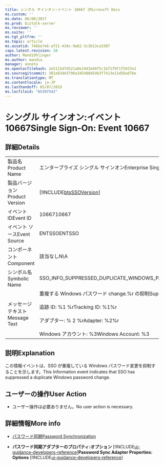 ```yaml
---
title: シングル サインオン:イベント 10667 |Microsoft Docs
ms.custom: ''
ms.date: 06/08/2017
ms.prod: biztalk-server
ms.reviewer: ''
ms.suite: ''
ms.tgt_pltfrm: ''
ms.topic: article
ms.assetid: 74bbe7e6-af21-434c-9a62-3c3b13ca3307
caps.latest.revision: 10
author: MandiOhlinger
ms.author: mandia
manager: anneta
ms.openlocfilehash: 2e5115d7d521a0e19d1b48f5c1bf1f9f1f5937e1
ms.sourcegitcommit: 381e83d43796a345488d54b3f7413e11d56ad7be
ms.translationtype: MT
ms.contentlocale: ja-JP
ms.lasthandoff: 05/07/2019
ms.locfileid: "65397542"
---
```

# <a name="single-sign-on-event-10667"></a><span data-ttu-id="cfb64-102">シングル サインオン:イベント 10667</span><span class="sxs-lookup"><span data-stu-id="cfb64-102">Single Sign-On: Event 10667</span></span>
## <a name="details"></a><span data-ttu-id="cfb64-103">詳細</span><span class="sxs-lookup"><span data-stu-id="cfb64-103">Details</span></span>  

|                 |                                                                                                                                         |
|-----------------|-----------------------------------------------------------------------------------------------------------------------------------------|
|  <span data-ttu-id="cfb64-104">製品名</span><span class="sxs-lookup"><span data-stu-id="cfb64-104">Product Name</span></span>   |                                                        <span data-ttu-id="cfb64-105">エンタープライズ シングル サインオン</span><span class="sxs-lookup"><span data-stu-id="cfb64-105">Enterprise Single Sign-On</span></span>                                                        |
| <span data-ttu-id="cfb64-106">製品バージョン</span><span class="sxs-lookup"><span data-stu-id="cfb64-106">Product Version</span></span> |                                       [!INCLUDE[btsSSOVersion](../includes/btsssoversion-md.md)]                                        |
|    <span data-ttu-id="cfb64-107">イベント ID</span><span class="sxs-lookup"><span data-stu-id="cfb64-107">Event ID</span></span>     |                                                                  <span data-ttu-id="cfb64-108">10667</span><span class="sxs-lookup"><span data-stu-id="cfb64-108">10667</span></span>                                                                  |
|  <span data-ttu-id="cfb64-109">イベント ソース</span><span class="sxs-lookup"><span data-stu-id="cfb64-109">Event Source</span></span>   |                                                                 <span data-ttu-id="cfb64-110">ENTSSO</span><span class="sxs-lookup"><span data-stu-id="cfb64-110">ENTSSO</span></span>                                                                  |
|    <span data-ttu-id="cfb64-111">コンポーネント</span><span class="sxs-lookup"><span data-stu-id="cfb64-111">Component</span></span>    |                                                                   <span data-ttu-id="cfb64-112">該当なし</span><span class="sxs-lookup"><span data-stu-id="cfb64-112">N\A</span></span>                                                                   |
|  <span data-ttu-id="cfb64-113">シンボル名</span><span class="sxs-lookup"><span data-stu-id="cfb64-113">Symbolic Name</span></span>  |                                          <span data-ttu-id="cfb64-114">SSO_INFO_SUPPRESSED_DUPLICATE_WINDOWS_PASSWORD_CHANGE</span><span class="sxs-lookup"><span data-stu-id="cfb64-114">SSO_INFO_SUPPRESSED_DUPLICATE_WINDOWS_PASSWORD_CHANGE</span></span>                                          |
|  <span data-ttu-id="cfb64-115">メッセージ テキスト</span><span class="sxs-lookup"><span data-stu-id="cfb64-115">Message Text</span></span>   | <span data-ttu-id="cfb64-116">重複する Windows パスワード change.%r の抑制</span><span class="sxs-lookup"><span data-stu-id="cfb64-116">Suppressed duplicate Windows password change.%r</span></span><br /><br /> <span data-ttu-id="cfb64-117">追跡 ID: %1 %r</span><span class="sxs-lookup"><span data-stu-id="cfb64-117">Tracking ID: %1%r</span></span><br /><br /> <span data-ttu-id="cfb64-118">アダプター: % 2 %r</span><span class="sxs-lookup"><span data-stu-id="cfb64-118">Adapter: %2%r</span></span><br /><br /> <span data-ttu-id="cfb64-119">Windows アカウント: %3</span><span class="sxs-lookup"><span data-stu-id="cfb64-119">Windows Account: %3</span></span> |

## <a name="explanation"></a><span data-ttu-id="cfb64-120">説明</span><span class="sxs-lookup"><span data-stu-id="cfb64-120">Explanation</span></span>  
 <span data-ttu-id="cfb64-121">この情報イベントは、SSO が重複している Windows パスワード変更を抑制することを示します。</span><span class="sxs-lookup"><span data-stu-id="cfb64-121">This Information event indicates that SSO has suppressed a duplicate Windows password change.</span></span>  

## <a name="user-action"></a><span data-ttu-id="cfb64-122">ユーザーの操作</span><span class="sxs-lookup"><span data-stu-id="cfb64-122">User Action</span></span>  

-   <span data-ttu-id="cfb64-123">ユーザー操作は必要ありません。</span><span class="sxs-lookup"><span data-stu-id="cfb64-123">No user action is necessary.</span></span>  

## <a name="more-info"></a><span data-ttu-id="cfb64-124">詳細情報</span><span class="sxs-lookup"><span data-stu-id="cfb64-124">More info</span></span>

- [<span data-ttu-id="cfb64-125">パスワード同期</span><span class="sxs-lookup"><span data-stu-id="cfb64-125">Password Synchronization</span></span>](../core/password-synchronization2.md)  

- <span data-ttu-id="cfb64-126">**パスワード同期アダプターのプロパティ:オプション** [!INCLUDE[ui-guidance-developers-reference](../includes/ui-guidance-developers-reference.md)]</span><span class="sxs-lookup"><span data-stu-id="cfb64-126">**Password Sync Adapter Properties: Options** [!INCLUDE[ui-guidance-developers-reference](../includes/ui-guidance-developers-reference.md)]</span></span>
